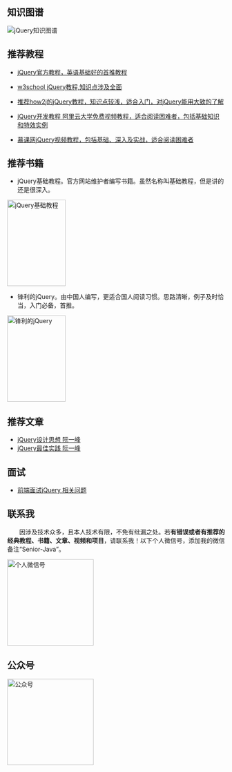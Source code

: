 ## 知识图谱

![jQuery知识图谱](http://coderzcr.gitee.io/sensor-java-picture/pictures/jQuery知识图谱.png)

## 推荐教程

- [jQuery官方教程，英语基础好的首推教程](https://learn.jquery.com/)

- [w3school jQuery教程,知识点涉及全面](https://www.w3school.com.cn/jquery/index.asp)

- [推荐how2j的jQuery教程，知识点较浅，适合入门，对jQuery能用大致的了解](http://how2j.cn/k/jquery/jquery-tutorial/467.html)

- [jQuery开发教程 阿里云大学免费视频教程，适合阅读困难者，包括基础知识和特效实例](https://edu.aliyun.com/course/25/lesson/list?spm=5176.8764728.aliyun-edu-course-tab.2.Kn0vMS&previewAs=guest)

- [慕课网jQuery视频教程，包括基础、深入及实战，适合阅读困难者](http://www.imooc.com/course/list?c=jquery)


## 推荐书籍

- jQuery基础教程。官方网站维护者编写书籍。虽然名称叫基础教程，但是讲的还是很深入。

<img src="http://coderzcr.gitee.io/sensor-java-picture/pictures/s27061731.jpg" alt="jQuery基础教程"  width="135" height="200">

- 锋利的jQuery。由中国人编写，更适合国人阅读习惯。思路清晰，例子及时恰当，入门必备，首推。

<img src="http://coderzcr.gitee.io/sensor-java-picture/pictures/s28026858.jpg" alt="锋利的jQuery"  width="135" height="200">


## 推荐文章

- [jQuery设计思想 阮一峰](http://www.ruanyifeng.com/blog/2011/07/jquery_fundamentals.html)
- [jQuery最佳实践 阮一峰](http://www.ruanyifeng.com/blog/2011/08/jquery_best_practices.html)

## 面试

- [前端面试jQuery 相关问题](https://github.com/h5bp/Front-end-Developer-Interview-Questions#jquery)

## 联系我

　　因涉及技术众多，且本人技术有限，不免有纰漏之处。若**有错误或者有推荐的经典教程、书籍、文章、视频和项目**，请联系我！以下个人微信号，添加我的微信备注“Senior-Java”。

<img src="http://coderzcr.gitee.io/sensor-java-picture/pictures/mmqrcode1564277983207.png" width="200" alt="个人微信号" />


## 公众号

<img src="http://coderzcr.gitee.io/sensor-java-picture/pictures/稿定设计导出-20190728-180717.png" height="200" alt="公众号" />